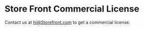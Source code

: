 # Store Front Commercial License

Contact us at [hi@Storefront.com](mailto:hi@Storefront.com) to get a commercial license.

